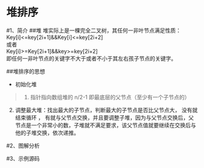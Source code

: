 堆排序
==============
#1、简介
##堆
堆实际上是一棵完全二叉树，其任何一非叶节点满足性质：</br>
Key[i]<=key[2i+1]&&Key[i]<=key[2i+2]</br>
或者</br>
Key[i]>=Key[2i+1]&&key>=key[2i+2]</br>
即任何一非叶节点的关键字不大于或者不小于其左右孩子节点的关键字。

##堆排序的思想
- 初始化堆

> 1. 指针指向数组堆的 n/2-1 即最底层的父节点（至少有一个子节点的）
  2. 调整最大堆：找出最大的子节点，判断最大的子节点是否比父节点大，
         没有就结束循环 ，
         有就与父节点交换，并且要调整子堆，因为与父节点交换后，父节点是一个非常小的数，子堆就不满足要求，该父节点值就要继续在交换后与他的子堆交换，依次递推。

#2、图解分析


#3、示例源码

